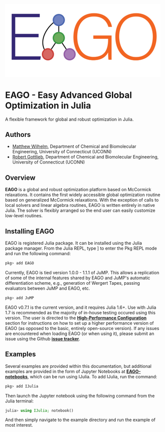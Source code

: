 
![full_Logo](full_Logo1.png)

# **EAGO - Easy Advanced Global Optimization in Julia**

A flexible framework for global and robust optimization in Julia.

## Authors
- [Matthew Wilhelm](https://psor.uconn.edu/person/matthew-wilhelm/), Department of Chemical and Biomolecular Engineering, University of Connecticut (UCONN)
- [Robert Gottlieb](https://psor.uconn.edu/person/robert-gottlieb/), Department of Chemical and Biomolecular Engineering, University of Connecticut (UCONN)

## Overview
**EAGO** is a global and robust optimization platform based on McCormick relaxations.
It contains the first widely accessible global optimization routine based on
generalized McCormick relaxations. With the exception of calls to local solvers
and linear algebra routines, EAGO is written entirely in native Julia.
The solver is flexibly arranged so the end user can easily customize low-level routines.

## Installing EAGO
EAGO is registered Julia package. It can be installed using the Julia package manager.
From the Julia REPL, type ] to enter the Pkg REPL mode and run the following command:

```julia
pkg> add EAGO
```

Currently, EAGO is tied version 1.0.0 - 1.1.1 of JuMP. This allows a replication
of some of the internal features shared by EAGO and JuMP's automatic differentiation
scheme, e.g., generation of Wergert Tapes, passing evaluators between JuMP and EAGO, etc.

```julia
pkg> add JuMP
```

EAGO v0.7.1 is the current version, and it requires Julia 1.6+. Use with Julia 1.7 
is recommended as the majority of in-house testing occured using this version. 
The user is directed to the [**High-Performance Configuration**](https://psorlab.github.io/EAGO.jl/stable/Optimizer/high_performance/)
section for instructions on how to set up a higher performance version of EAGO
(as opposed to the basic, entirely open-source version). If any issues are encountered 
when loading EAGO (or when using it), please submit an issue using the Github [**issue tracker**](https://github.com/PSORLab/EAGO.jl/issues).

## Examples
Several examples are provided within this documentation, but additional examples
are provided in the form of Jupyter Notebooks at [**EAGO-notebooks**](https://github.com/PSORLab/EAGO-notebooks),
which can be run using IJulia. To add IJulia, run the command:

```julia
pkg> add IJulia
```
Then launch the Jupyter notebook using the following command from the Julia terminal:

```julia
julia> using IJulia; notebook()
```

And then simply navigate to the example directory and run the example of most interest.
